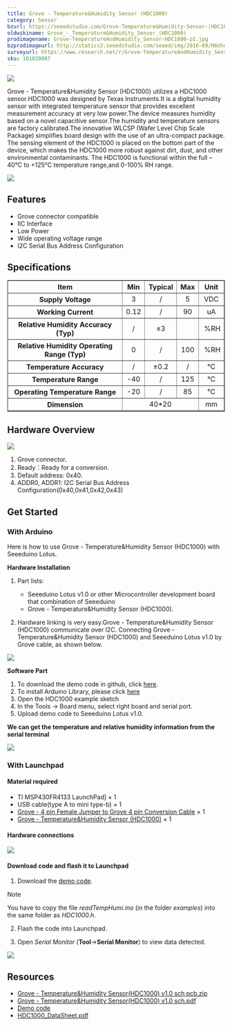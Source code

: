 ```yaml
---
title: Grove - Temperature&Humidity Sensor (HDC1000)
category: Sensor
bzurl: https://seeedstudio.com/Grove-Temperature&Humidity-Sensor-(HDC1000)-p-2535.html
oldwikiname: Grove_-_Temperature&Humidity_Sensor_(HDC1000)
prodimagename: Grove-TemperatureAndHumidity_Sensor-HDC1000-p1.jpg
bzprodimageurl: http://statics3.seeedstudio.com/seeed/img/2016-09/MAVhqWeEjBMyo5O1o2MfVA4S.jpg
surveyurl: https://www.research.net/r/Grove-TemperatureAndHumidity_Sensor-HDC1000
sku: 101020087
---
```


![](/assets/Grove-TemperatureAndHumidity_Sensor-HDC1000/img/Grove-TemperatureAndHumidity_Sensor-HDC1000-p1.jpg)

Grove - Temperature&Humidity Sensor (HDC1000) utilizes a HDC1000 sensor.HDC1000 was designed by Texas Instruments.It is a digital humidity sensor with integrated temperature sensor that provides excellent measurement accuracy at very low power.The device measures humidity based on a novel capacitive sensor.The humidity and temperature sensors are factory calibrated.The innovative WLCSP (Wafer Level Chip Scale Package) simplifies board design with the use of an ultra-compact package. The sensing element of the HDC1000 is placed on the bottom part of the device, which makes the HDC1000 more robust against dirt, dust, and other environmental contaminants. The HDC1000 is functional within the full –40°C to +125°C temperature range,and 0-100% RH range.

[![](/assets/common/Get_One_Now_Banner.png)](http://www.seeedstudio.com/depot/Grove-TemperatureHumidity-Sensor-HDC1000-p-2535.html?cPath=25_125)

Features
--------

-   Grove connector compatible
-   IIC Interface
-   Low Power
-   Wide operating voltage range
-   I2C Serial Bus Address Configuration

Specifications
--------------

<table border="1" cellspacing="0" width="800">
<tr>
<th scope="col">
Item
</th>
<th scope="col">
Min
</th>
<th scope="col">
Typical
</th>
<th scope="col">
Max
</th>
<th scope="col">
Unit
</th>
</tr>
<tr align="center">
<th scope="row">
Supply Voltage
</th>
<td>
3
</td>
<td>
/
</td>
<td>
5
</td>
<td>
VDC
</td>
</tr>
<tr align="center">
<th scope="row">
Working Current
</th>
<td>
0.12
</td>
<td>
/
</td>
<td>
90
</td>
<td>
uA
</td>
</tr>
<tr align="center">
<th scope="row">
Relative Humidity Accuracy (Typ)
</th>
<td>
/
</td>
<td>
±3
</td>
<td>
</td>
<td>
 %RH
</td>
</tr>
<tr align="center">
<th scope="row">
Relative Humidity Operating Range (Typ)
</th>
<td>
0
</td>
<td>
/
</td>
<td>
100
</td>
<td>
 %RH
</td>
</tr>
<tr align="center">
<th scope="row">
Temperature Accuracy
</th>
<td>
/
</td>
<td>
±0.2
</td>
<td>
/
</td>
<td>
℃
</td>
</tr>
<tr align="center">
<th scope="row">
Temperature Range
</th>
<td>
-40
</td>
<td>
/
</td>
<td>
125
</td>
<td>
℃
</td>
</tr>
<tr align="center">
<th scope="row">
Operating Temperature Range
</th>
<td>
-20
</td>
<td>
/
</td>
<td>
85
</td>
<td>
℃
</td>
</tr>
<tr align="center">
<th scope="row">
Dimension
</th>
<td colspan="3">
40*20
</td>
<td>
mm
</td>
</tr>
</table>

Hardware Overview
-----------------

![](/assets/Grove-TemperatureAndHumidity_Sensor-HDC1000/img/Grove-TemperatureAndHumidity_Sensor-HDC1000-p3.jpg)

1.  Grove connector.
2.  Ready：Ready for a conversion.
3.  Default address: 0x40.
4.  ADDR0, ADDR1: I2C Serial Bus Address Configuration(0x40,0x41,0x42,0x43)

Get Started
-----------

### With Arduino

Here is how to use Grove - Temperature&Humidity Sensor (HDC1000) with Seeeduino Lotus.

**Hardware Installation**

1.  Part lists: 
    - Seeeduino Lotus v1.0 or other Microcontroller development board that combination of Seeeduino
    - Grove - Temperature&Humidity Sensor (HDC1000).

2.  Hardware linking is very easy.Grove - Temperature&Humidity Sensor (HDC1000) communicate over I2C. Connecting Grove - Temperature&Humidity Sensor (HDC1000) and Seeeduino Lotus v1.0 by Grove cable, as shown below.

![](/assets/Grove-TemperatureAndHumidity_Sensor-HDC1000/img/Grove-TemperatureAndHumidity_Sensor-HDC1000-p2.jpg)

**Software Part**

1.  To download the demo code in github, click [here](https://github.com/Seeed-Studio/HDC1000).
2.  To install Arduino Library, please click [here](/How_to_install_Arduino_Library "How to install Arduino Library")
3.  Open the HDC1000 example sketch
4.  In the Tools -> Board menu, select right board and serial port.
5.  Upload demo code to Seeeduino Lotus v1.0.

**We can get the temperature and relative humidity information from the serial terminal**

![](/assets/Grove-TemperatureAndHumidity_Sensor-HDC1000/img/Grove-TemperatureAndHumidity_Sensor-HDC1000-p4.jpg)

### With Launchpad

#### Material required

-   TI MSP430FR4133 LaunchPad\] × 1
-   USB cable(type A to mini type-b) × 1
-   [Grove - 4 pin Female Jumper to Grove 4 pin Conversion Cable](http://www.seeedstudio.com/depot/Grove-4-pin-Female-Jumper-to-Grove-4-pin-Conversion-Cable-5-PCs-per-PAck-p-1020.html) × 1
-   [Grove - Temperature&Humidity Sensor (HDC1000)](http://www.seeedstudio.com/depot/Grove-TemperatureHumidity-Sensor-HDC1000-p-2535.html?cPath=25_125) × 1

#### Hardware connections

![](/assets/Grove-TemperatureAndHumidity_Sensor-HDC1000/img/Grove-TemperatureAndHumidity_Sensor-HDC1000-demo_connections-with_launchpad-2400_s.JPG)

#### Download code and flash it to Launchpad

1. Download the [demo code](/assets/Grove-TemperatureAndHumidity_Sensor-HDC1000/res/HDC1000-HDC1000_energia.zip).

    <div class="admonition note">
<p class="admonition-title">Note</p>
You have to copy the file <span style="font-style:italic">readTempHumi.ino</span> (in the folder <span style="font-style:italic">examples</span>) into the same folder as <span style="font-style:italic">HDC1000.h</span>.
</div>

2. Flash the code into Launchpad.

3. Open *Serial Monitor* (**Tool**->**Serial Monitor**) to view data detected.

![](/assets/Grove-TemperatureAndHumidity_Sensor-HDC1000/img/Grove-TemperatureAndHumidity_Sensor-HDC1000-demo_result-with_launchpad-600.png)

Resources
---------

- [Grove - Temperature&Humidity Sensor(HDC1000) v1.0 sch pcb.zip](/assets/Grove-TemperatureAndHumidity_Sensor-HDC1000/res/Grove-TemperatureAndHumidity_Sensor-HDC1000-v1.0_sch_pcb.zip "File:Grove - Temperature&Humidity Sensor(HDC1000) v1.0 sch pcb.zip")
- [Grove - Temperature&Humidity Sensor(HDC1000) v1.0 sch.pdf](/assets/Grove-TemperatureAndHumidity_Sensor-HDC1000/res/Grove-TemperatureAndHumidity_Sensor-HDC1000-v1.0_sch.pdf "File:Grove - Temperature&Humidity Sensor(HDC1000) v1.0 sch.pdf")
- [Demo code](https://github.com/Seeed-Studio/HDC1000)
- [HDC1000\_DataSheet.pdf](/assets/Grove-TemperatureAndHumidity_Sensor-HDC1000/res/HDC1000.pdf)


<!-- This Markdown file was created from http://www.seeedstudio.com/wiki/Grove_-_Temperature&Humidity_Sensor_(HDC1000) -->
